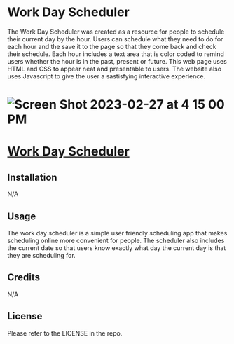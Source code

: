 # Work Day Scheduler

The Work Day Scheduler was created as a resource for people to schedule their current day by the hour. Users can schedule what they need to do for each hour and the save it to the page so that they come back and check their schedule. Each hour includes a text area that is color coded to remind users whether the hour is in the past, present or future. This web page uses HTML and CSS to appear neat and presentable to users. The website also uses Javascript to give the user a sastisfying interactive experience. 

# ![Screen Shot 2023-02-27 at 4 15 00 PM](https://user-images.githubusercontent.com/61917285/221687628-aac7e080-c01a-40dc-a3d8-3eb958057a91.png)

# [Work Day Scheduler](https://brainatoms.github.io/Work_Day_Scheduler/)

## Installation

N/A

## Usage

The work day scheduler is a simple user friendly scheduling app that makes scheduling online more convenient for people. The scheduler also includes the current date so that users know exactly what day the current day is that they are scheduling for. 

## Credits

N/A

## License

Please refer to the LICENSE in the repo.

